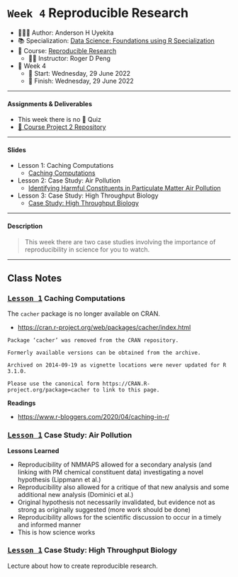 `Week 4` Reproducible Research
================

-   👨🏻‍💻 Author: Anderson H Uyekita
-   📚 Specialization: <a
    href="https://www.coursera.org/specializations/data-science-foundations-r"
    target="_blank" rel="noopener">Data Science: Foundations using R
    Specialization</a>
-   📖 Course:
    <a href="https://www.coursera.org/learn/reproducible-research"
    target="_blank" rel="noopener">Reproducible Research</a>
    -   🧑‍🏫 Instructor: Roger D Peng
-   📆 Week 4
    -   🚦 Start: Wednesday, 29 June 2022
    -   🏁 Finish: Wednesday, 29 June 2022

------------------------------------------------------------------------

#### Assignments & Deliverables

-   This week there is no 📝 Quiz
-   [🚀 Course Project 2
    Repository](https://github.com/AndersonUyekita/reproducible-research_course-project-2)

------------------------------------------------------------------------

#### Slides

-   Lesson 1: Caching Computations <a href="" id="lesson-1"></a>
    -   [Caching Computations](./slides/4_1_caching.pdf)
-   Lesson 2: Case Study: Air Pollution <a href="" id="lesson-2"></a>
    -   [Identifying Harmful Constituents in Particulate Matter Air
        Pollution](./slides/4_2_case-study-ap.pdf)
-   Lesson 3: Case Study: High Throughput Biology
    <a href="" id="lesson-3"></a>
    -   [Case Study: High Throughput
        Biology](./slides/4_3_case-study-baggerly.pdf)

------------------------------------------------------------------------

#### Description

> This week there are two case studies involving the importance of
> reproducibility in science for you to watch.

------------------------------------------------------------------------

## Class Notes

### [<kbd>Lesson 1</kbd>](#lesson-1) Caching Computations

The `cacher` package is no longer available on CRAN.

-   <https://cran.r-project.org/web/packages/cacher/index.html>

<!-- -->

    Package ‘cacher’ was removed from the CRAN repository.

    Formerly available versions can be obtained from the archive.

    Archived on 2014-09-19 as vignette locations were never updated for R 3.1.0.

    Please use the canonical form https://CRAN.R-project.org/package=cacher to link to this page.

**Readings**

-   <https://www.r-bloggers.com/2020/04/caching-in-r/>

### [<kbd>Lesson 1</kbd>](#lesson-2) Case Study: Air Pollution

**Lessons Learned**

-   Reproducibility of NMMAPS allowed for a secondary analysis (and
    linking with PM chemical constituent data) investigating a novel
    hypothesis (Lippmann et al.)
-   Reproducibility also allowed for a critique of that new analysis and
    some additional new analysis (Dominici et al.)
-   Original hypothesis not necessarily invalidated, but evidence not as
    strong as originally suggested (more work should be done)
-   Reproducibility allows for the scientific discussion to occur in a
    timely and informed manner
-   This is how science works

### [<kbd>Lesson 1</kbd>](#lesson-3) Case Study: High Throughput Biology

Lecture about how to create reproducible research.

